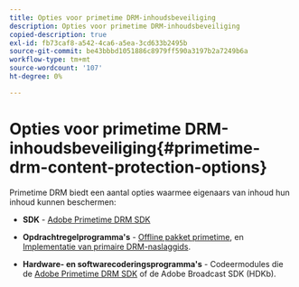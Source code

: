 ```yaml
---
title: Opties voor primetime DRM-inhoudsbeveiliging
description: Opties voor primetime DRM-inhoudsbeveiliging
copied-description: true
exl-id: fb73caf8-a542-4ca6-a5ea-3cd633b2495b
source-git-commit: be43bbbd1051886c8979ff590a3197b2a7249b6a
workflow-type: tm+mt
source-wordcount: '107'
ht-degree: 0%

---
```


# Opties voor primetime DRM-inhoudsbeveiliging{#primetime-drm-content-protection-options}

Primetime DRM biedt een aantal opties waarmee eigenaars van inhoud hun inhoud kunnen beschermen:

* **SDK** - [Adobe Primetime DRM SDK](https://helpx.adobe.com/content/dam/help/en/primetime/drm/drm_sdk_overview.pdf)

* **Opdrachtregelprogramma&#39;s** - [Offline pakket primetime](https://helpx.adobe.com/content/dam/help/en/primetime/guides/offline_packager_getting_started.pdf), en [Implementatie van primaire DRM-naslaggids](https://helpx.adobe.com/content/dam/help/en/primetime/drm/drm_reference_implementations.pdf).

* **Hardware- en softwarecoderingsprogramma&#39;s** - Codeermodules die de [Adobe Primetime DRM SDK](https://helpx.adobe.com/content/dam/help/en/primetime/drm/drm_sdk_overview.pdf) of de Adobe Broadcast SDK (HDKb).
